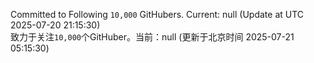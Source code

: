Committed to Following `10,000` GitHubers. Current: <!-- FOLLOWING_COUNT -->null<!-- FOLLOWING_COUNT --> (Update at UTC <!-- LAST_UPDATED -->2025-07-20 21:15:30<!-- LAST_UPDATED -->)<br>
致力于关注`10,000`个GitHuber。当前：<!-- FOLLOWING_COUNT -->null<!-- FOLLOWING_COUNT --> (更新于北京时间 <!-- LAST_UPDATED_CST -->2025-07-21 05:15:30<!-- LAST_UPDATED_CST -->)
